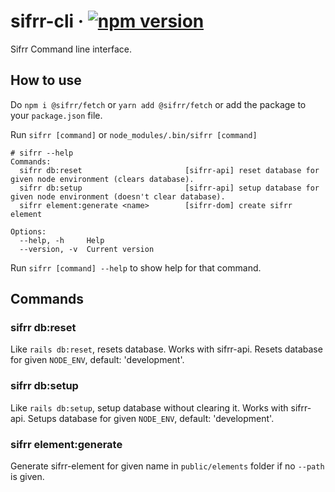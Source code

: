 # sifrr-cli &middot; [![npm version](https://img.shields.io/npm/v/@sifrr/cli.svg)](https://www.npmjs.com/package/@sifrr/cli)

Sifrr Command line interface.

## How to use
Do `npm i @sifrr/fetch` or `yarn add @sifrr/fetch` or add the package to your `package.json` file.

Run `sifrr [command]` or `node_modules/.bin/sifrr [command]`

```terminal
# sifrr --help
Commands:
  sifrr db:reset                       [sifrr-api] reset database for given node environment (clears database).
  sifrr db:setup                       [sifrr-api] setup database for given node environment (doesn't clear database).
  sifrr element:generate <name>        [sifrr-dom] create sifrr element

Options:
  --help, -h     Help
  --version, -v  Current version                                  
```

Run `sifrr [command] --help` to show help for that command.

## Commands
### sifrr db:reset
Like `rails db:reset`, resets database. Works with sifrr-api.
Resets database for given `NODE_ENV`, default: 'development'.

### sifrr db:setup
Like `rails db:setup`, setup database without clearing it. Works with sifrr-api.
Setups database for given `NODE_ENV`, default: 'development'.

### sifrr element:generate <name>
Generate sifrr-element for given name in `public/elements` folder if no `--path` is given.
